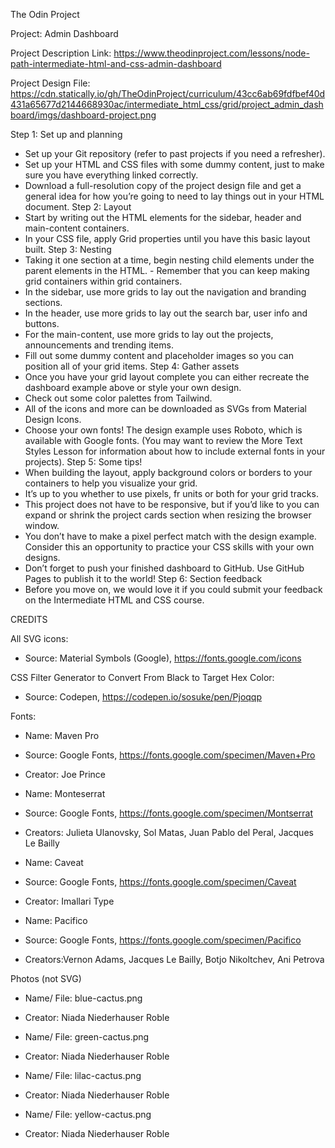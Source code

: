 The Odin Project

Project: Admin Dashboard

Project Description Link: https://www.theodinproject.com/lessons/node-path-intermediate-html-and-css-admin-dashboard

Project Design File: https://cdn.statically.io/gh/TheOdinProject/curriculum/43cc6ab69fdfbef40d431a65677d2144668930ac/intermediate_html_css/grid/project_admin_dashboard/imgs/dashboard-project.png

Step 1: Set up and planning
- Set up your Git repository (refer to past projects if you need a refresher).
- Set up your HTML and CSS files with some dummy content, just to make sure you have everything linked correctly.
- Download a full-resolution copy of the project design file and get a general idea for how you’re going to need to lay things out in your HTML document.
Step 2: Layout
- Start by writing out the HTML elements for the sidebar, header and main-content containers.
- In your CSS file, apply Grid properties until you have this basic layout built.
Step 3: Nesting
- Taking it one section at a time, begin nesting child elements under the parent elements in the HTML. - Remember that you can keep making grid containers within grid containers.
- In the sidebar, use more grids to lay out the navigation and branding sections.
- In the header, use more grids to lay out the search bar, user info and buttons.
- For the main-content, use more grids to lay out the projects, announcements and trending items.
- Fill out some dummy content and placeholder images so you can position all of your grid items.
Step 4: Gather assets
- Once you have your grid layout complete you can either recreate the dashboard example above or style your own design.
- Check out some color palettes from Tailwind.
- All of the icons and more can be downloaded as SVGs from Material Design Icons.
- Choose your own fonts! The design example uses Roboto, which is available with Google fonts. (You may want to review the More Text Styles Lesson for information about how to include external fonts in your projects).
Step 5: Some tips!
- When building the layout, apply background colors or borders to your containers to help you visualize your grid.
- It’s up to you whether to use pixels, fr units or both for your grid tracks.
- This project does not have to be responsive, but if you’d like to you can expand or shrink the project cards section when resizing the browser window.
- You don’t have to make a pixel perfect match with the design example. Consider this an opportunity to practice your CSS skills with your own designs.
- Don’t forget to push your finished dashboard to GitHub. Use GitHub Pages to publish it to the world!
Step 6: Section feedback
- Before you move on, we would love it if you could submit your feedback on the Intermediate HTML and CSS course.

CREDITS

All SVG icons:
- Source: Material Symbols (Google), https://fonts.google.com/icons

CSS Filter Generator to Convert From Black to Target Hex Color:
- Source: Codepen, https://codepen.io/sosuke/pen/Pjoqqp

Fonts:
- Name: Maven Pro
- Source: Google Fonts, https://fonts.google.com/specimen/Maven+Pro
- Creator: Joe Prince

- Name: Monteserrat
- Source: Google Fonts, https://fonts.google.com/specimen/Montserrat
- Creators: Julieta Ulanovsky, Sol Matas, Juan Pablo del Peral, Jacques Le Bailly

- Name: Caveat
- Source: Google Fonts, https://fonts.google.com/specimen/Caveat
- Creator: Imallari Type

- Name: Pacifico
- Source: Google Fonts, https://fonts.google.com/specimen/Pacifico
- Creators:Vernon Adams, Jacques Le Bailly, Botjo Nikoltchev, Ani Petrova

Photos (not SVG)
- Name/ File: blue-cactus.png
- Creator: Niada Niederhauser Roble

- Name/ File: green-cactus.png
- Creator: Niada Niederhauser Roble

- Name/ File: lilac-cactus.png
- Creator: Niada Niederhauser Roble

- Name/ File: yellow-cactus.png
- Creator: Niada Niederhauser Roble
